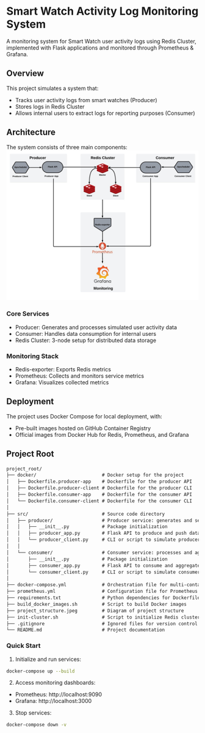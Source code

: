 # Smart Watch Activity Log Monitoring System

A monitoring system for Smart Watch user activity logs using Redis Cluster, implemented with Flask applications and monitored through Prometheus & Grafana.

## Overview

This project simulates a system that:

- Tracks user activity logs from smart watches (Producer)
- Stores logs in Redis Cluster
- Allows internal users to extract logs for reporting purposes (Consumer)

## Architecture

The system consists of three main components:
![Project Structure Diagram](project_structure.jpeg)

### Core Services

- Producer: Generates and processes simulated user activity data
- Consumer: Handles data consumption for internal users
- Redis Cluster: 3-node setup for distributed data storage

### Monitoring Stack

- Redis-exporter: Exports Redis metrics
- Prometheus: Collects and monitors service metrics
- Grafana: Visualizes collected metrics

## Deployment

The project uses Docker Compose for local deployment, with:

- Pre-built images hosted on GitHub Container Registry
- Official images from Docker Hub for Redis, Prometheus, and Grafana

## Project Root
```txt
project_root/
├── docker/                        # Docker setup for the project
│   ├── Dockerfile.producer-app    # Dockerfile for the producer API
│   ├── Dockerfile.producer-client # Dockerfile for the producer CLI
│   ├── Dockerfile.consumer-app    # Dockerfile for the consumer API
│   └── Dockerfile.consumer-client # Dockerfile for the consumer CLI
│
├── src/                           # Source code directory
│   ├── producer/                  # Producer service: generates and sends user activity data
│   │   ├── __init__.py            # Package initialization
│   │   ├── producer_app.py        # Flask API to produce and push data to Redis
│   │   └── producer_client.py     # CLI or script to simulate producer behavior
│   │
│   └── consumer/                  # Consumer service: processes and aggregates data
│       ├── __init__.py            # Package initialization
│       ├── consumer_app.py        # Flask API to consume and aggregate data from Redis
│       └── consumer_client.py     # CLI or script to simulate consumer behavior
│
├── docker-compose.yml             # Orchestration file for multi-container setup
├── prometheus.yml                 # Configuration file for Prometheus monitoring
├── requirements.txt               # Python dependencies for Dockerfile configuration
├── build_docker_images.sh         # Script to build Docker images
├── project_structure.jpeg         # Diagram of project structure
├── init-cluster.sh                # Script to initialize Redis cluster
├── .gitignore                     # Ignored files for version control
└── README.md                      # Project documentation
```

### Quick Start

1. Initialize and run services:

```bash
docker-compose up --build
```

2. Access monitoring dashboards:
- Prometheus: http://localhost:9090
- Grafana: http://localhost:3000
3. Stop services:

```bash
docker-compose down -v
```
